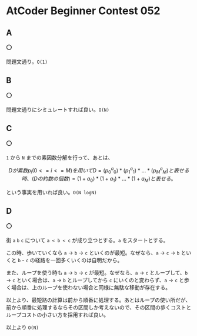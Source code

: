 # AtCoder Beginner Contest 052

## A

:o:

問題文通り。`O(1)`

## B

:o:

問題文通りにシミュレートすれば良い。`O(N)`

## C

:o:

`1` から `N` までの素因数分解を行って、あとは、

```math
D が素数 p_i (0 <= i <= M) を用いて
D = (p_0^a_0) * (p_1^a_1) * ... * (p_M^a_M)
と表せる時、
(D の約数の個数) = (1 + a_0) * (1 + a_1) * ... * (1 + a_M)
と表せる。
```

という事実を用いれば良い。`O(N logN)`

## D

:o:

街 `a` `b` `c` について `a < b < c` が成り立つとする。`a` をスタートとする。

この時、歩いていくなら `a` -> `b` -> `c` といくのが最短。なぜなら、`a` -> `c` -> `b` といくと `b` - `c` の経路を一回多くいくのは自明だから。

また、ループを使う時も `a` -> `b` -> `c` が最短。なぜなら、`a` -> `c` とループして、`b` -> `c` といく場合は、`a` -> `b` とループしてから `c` にいくのと変わらず、`a` -> `c` と歩く場合は、上のループを使わない場合と同様に無駄な移動が存在する。

以上より、最短路の計算は前から順番に処理する。あとはループの使い所だが、前から順番に処理するならその区間しか考えないので、その区間の歩くコストとループコストの小さい方を採用すれば良い。

以上より `O(N)`

